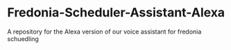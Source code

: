 # Fredonia-Scheduler-Assistant-Alexa
A repository for the Alexa version of our voice assistant for fredonia schuedling
